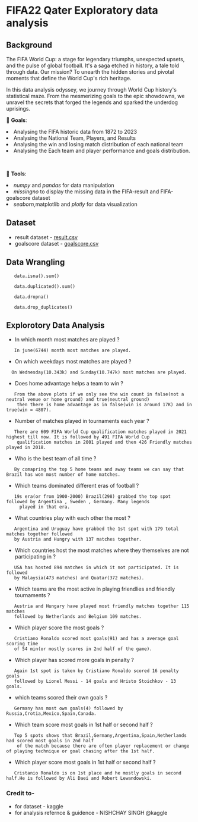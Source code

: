 # FIFA22 Qater Exploratory data analysis

## Background</a>

The FIFA World Cup: a stage for legendary triumphs, unexpected upsets, and the pulse of global football. It's a saga etched in history, a tale told through data. Our mission? To unearth the hidden stories and pivotal moments that define the World Cup's rich heritage.

In this data analysis odyssey, we journey through World Cup history's statistical maze. From the mesmerizing goals to the epic showdowns, we unravel the secrets that forged the legends and sparked the underdog uprisings.

<div class="alert alert-block alert-info",style="font-size:14px; line-height: 1.7em">
<p>🎯 <b>Goals</b>:
<li>Analysing the FIFA historic data from 1872 to 2023 </li>
<li>Analysing the National Team, Players, and Results</li>
<li>Analysing the win and losing match distribution of each national team</li>
<li>Analysing the Each team and player performance and goals distribution. </li>
</p>
<br>
<p>🔨 <b>Tools</b>:
<li><i>numpy</i> and <i>pandas</i> for data manipulation</li>
<li><i>missingno</i> to display the missing data in the FIFA-result and FIFA-goalscore dataset</li>
<li><i>seaborn</i>,matplotlib and <i>plotly</i> for data visualization</li>
</p>
</div>

## <a id='1'>Dataset</a>

* result dataset - [result.csv](international-football-results-from-1872-to-2017/results.csv')
* goalscore dataset - [goalscore.csv](international-football-results-from-1872-to-2017/goalscore.csv') 

## <a id='1'>Data Wrangling</a>

```
   data.isna().sum()
```

```
   data.duplicated().sum()
```

```
   data.dropna()
```

```
   data.drop_duplicates()
```

## <a id='1'>Explorotory Data Analysis</a>

* In which month most matches are played ?
```
   In june(6744) month most matches are played.
```

* On which weekdays most matches are played ?
```
  On Wednesday(10.343k) and Sunday(10.747k) most matches are played.
```
* Does home advantage helps a team to win ?
```
   From the above plots if we only see the win count in false(not a neutral venue or home ground) and true(neutral ground)
    then there is home advantage as in false(win is around 17K) and in true(win = 4807).
```
* Number of matches played in tournaments each year ?
```
   There are 609 FIFA World Cup qualification matches played in 2021 highest till now. It is followed by 491 FIFA World Cup
    qualification matches in 2001 played and then 426 Friendly matches played in 2018.
```
* Who is the best team of all time ?
```
   By comapring the top 5 home teams and away teams we can say that Brazil has won most number of home matches.
```
* Which teams dominated different eras of football ?
```
   19s era(or from 1900-2000) Brazil(298) grabbed the top spot followed by Argentina , Sweden , Germany. Many legends
     played in that era.
```

* What countries play with each other the most ?
```
   Argentina and Uruguay have grabbed the 1st spot with 179 total matches together followed
   by Austria and Hungry with 137 matches together.
```
* Which countries host the most matches where they themselves are not participating in ?
```
   USA has hosted 894 matches in which it not participated. It is followed
   by Malaysia(473 matches) and Quatar(372 matches).
```
* Which teams are the most active in playing friendlies and friendly tournaments ?
  
```
   Austria and Hungary have played most friendly matches together 115 matches
   followed by Netherlands and Belgium 109 matches.
```

* Which player score the most goals ?
```
   Cristiano Ronaldo scored most goals(91) and has a average goal scoring time
   of 54 min(or mostly scores in 2nd half of the game).
```
* Which player has scored more goals in penalty ?
```
   Again 1st spot is taken by Cristiano Ronaldo scored 16 penalty goals
   followed by Lionel Messi - 14 goals and Hristo Stoichkov - 13 goals.
```
* which teams scored their own goals ?
```
   Germany has most own goals(4) followed by Russia,Crotia,Mexico,Spain,Canada.
```
* Which team score most goals in 1st half or second half ?
```
   Top 5 spots shows that Brazil,Germany,Argentina,Spain,Netherlands had scored most goals in 2nd half
    of the match because there are often player replacement or change of playing technique or goal chasing after the 1st half.
```
* Which player score most goals in 1st half or second half ?
```
   Cristanio Ronaldo is on 1st place and he mostly goals in second half.He is followed by Ali Daei and Robert Lewandowski.
```

###  Credit to-

* for dataset - kaggle
* for analysis refernce & guidence - NISHCHAY SINGH @kaggle

      

